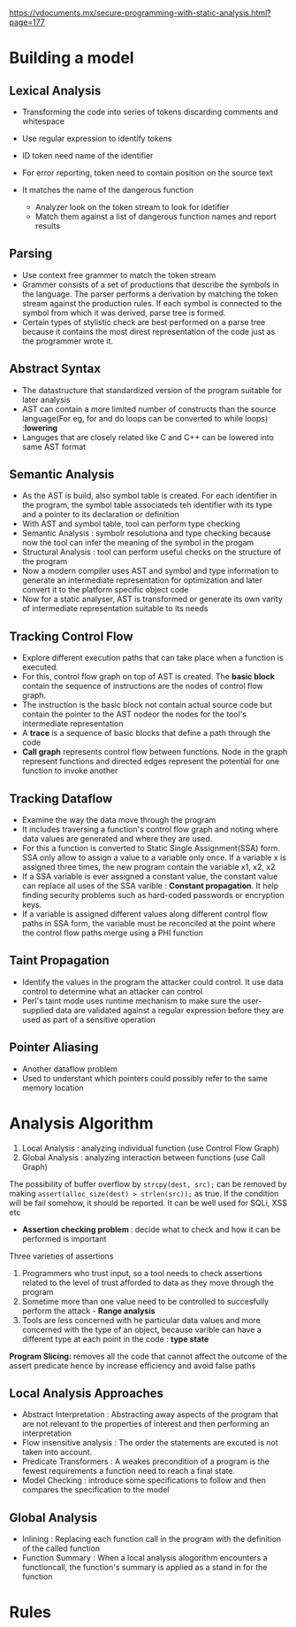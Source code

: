 https://vdocuments.mx/secure-programming-with-static-analysis.html?page=177

# Building a model

## Lexical Analysis

- Transforming the code into series of tokens discarding comments and whitespace
- Use regular expression to identify tokens
- ID token need name of the identifier
- For error reporting, token need to contain position on the source text
- It matches the name of the dangerous function

    - Analyzer look on the token stream to look for idetifier
    - Match them against a list of dangerous function names and report results

## Parsing

- Use context free grammer to match the token stream
- Grammer consists of a set of productions that describe the symbols in the language. The parser performs a derivation by matching the token stream against the production rules. If each symbol is connected to the symbol from which it was derived, parse tree is formed.
- Certain types of stylistic check are best performed on a parse tree because it contains the most direst representation of the code just as the programmer wrote it.

## Abstract Syntax

- The datastructure that standardized version of the program suitable for later analysis
- AST can contain a more limited number of constructs than the source language(For eg, for and do loops can be converted to while loops) :<b>lowering</b>
- Languges that are closely related like C and C++ can be lowered into same AST format

## Semantic Analysis

- As the AST is build, also symbol table is created. For each identifier in the program, the symbol table associateds teh identifier with its type and a pointer to its declaration or definition
- With AST and symbol table, tool can perform type checking
- Semantic Analysis : symbolr resolutiona and type checking because now the tool can infer the meaning of the symbol in the progam
- Structural Analysis : tool can perform useful checks on the structure of the program
- Now a modern compiler uses AST and symbol and type information to generate an intermediate representation for optimization and later convert it to the platform specific object code
- Now for a static analyser, AST is transformed or generate its own varity of intermediate representation suitable to its needs

## Tracking Control Flow

- Explore different execution paths that can take place when a function is executed.
- For this, control flow graph on top of AST is created. The <b>basic block</b> contain the sequence of instructions are the nodes of control flow graph.
- The instruction is the basic block not contain actual source code but contain the pointer to the AST nodeor the nodes for the tool's intermediate representation
- A <b>trace</b> is a sequence of basic blocks that define a path through the code
- <b>Call graph</b> represents control flow between functions. Node in the graph represent functions and directed edges represent the potential for one function to invoke another

## Tracking Dataflow

- Examine the way the data move through the program
- It includes traversing a function's control flow graph and noting where data values are generated and where they are used. 
- For this a function is converted to Static Single Assignment(SSA) form. SSA only allow to assign a value to a variable only once. If a variable x is assigned three times, the new program contain the variable x1, x2, x2
- If a SSA variable is ever assigned a constant value, the constant value can replace all uses of the SSA varible : <b>Constant propagation</b>. It help finding security problems such as hard-coded passwords or encryption keys.
- If a variable is assigned different values along different control flow paths in SSA form, the variable must be reconciled at the point where the control flow paths merge using a PHI function

## Taint Propagation

- Identify the values in the program the attacker could control. It use data control to determine what an attacker can control
- Perl's taint mode uses runtime mechanism to make sure the user-supplied data are validated against a regular expression before they are used as part of a sensitive operation

## Pointer Aliasing

- Another dataflow problem
- Used to understant which pointers could possibly refer to the same memory location

# Analysis Algorithm

1. Local Analysis : analyzing individual function (use Control Flow Graph)
2. Global Analysis : analyzing interaction between functions (use Call Graph)

The possibility of buffer overflow by `strcpy(dest, src);` can be removed by making `assert(alloc_size(dest) > strlen(src));` as true. If the condition will be fail somehow, it should be reported. It can be well used for SQLi, XSS etc

- <b>Assertion checking problem </b> : decide what to check and how it can be performed is important

Three varieties of assertions

1. Programmers who trust input, so a tool needs to check assertions related to the level of trust afforded to data as they move through the program
2. Sometime more than one value need to be controlled to succesfully perform the attack - <b>Range analysis</b>
3. Tools are less concerned with he particular data values and more concerned with the type of an object, because varible can have a different type at each point in the code : <b>type state</b>

<b>Program Slicing: </b>removes all the code that cannot affect the outcome of the assert predicate hence by increase efficiency and avoid false paths

## Local Analysis Approaches

- Abstract Interpretation : Abstracting away aspects of the program that are not relevant to the properties of interest and then performing an interpretation
- Flow insensitive analysis : The order the statements are excuted is not taken into account. 
- Predicate Transformers : A weakes precondition of a program is the fewest requirements a function need to reach a final state.
- Model Checking : introduce some specifications to follow and then compares the specification to the model

## Global Analysis

- Inlining : Replacing each function call in the program with the definition of the called function
- Function Summary : When a local analysis alogorithm encounters a functioncall, the function's summary is applied as a stand in for the function

# Rules